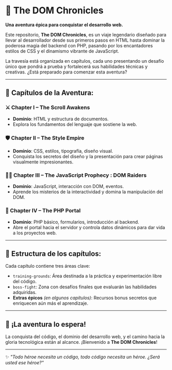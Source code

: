 # 🌌 The DOM Chronicles

**Una aventura épica para conquistar el desarrollo web.**

Este repositorio, **The DOM Chronicles**, es un viaje legendario diseñado para llevar al desarrollador desde sus primeros pasos en HTML hasta dominar la poderosa magia del backend con PHP, pasando por los encantadores estilos de CSS y el dinamismo vibrante de JavaScript.

La travesía está organizada en capítulos, cada uno presentando un desafío único que pondrá a prueba y fortalecerá sus habilidades técnicas y creativas. ¿Está preparado para comenzar esta aventura?

---

## 📖 Capítulos de la Aventura:

### ⚔️ Chapter I – The Scroll Awakens
- **Dominio**: HTML y estructura de documentos.
- Explora los fundamentos del lenguaje que sostiene la web.

### 🛡️ Chapter II – The Style Empire
- **Dominio**: CSS, estilos, tipografía, diseño visual.
- Conquista los secretos del diseño y la presentación para crear páginas visualmente impresionantes.

### 🧙‍♂️ Chapter III – The JavaScript Prophecy : DOM Raiders
- **Dominio**: JavaScript, interacción con DOM, eventos.
- Aprende los misterios de la interactividad y domina la manipulación del DOM.

### 🔮 Chapter IV – The PHP Portal
- **Dominio**: PHP básico, formularios, introducción al backend.
- Abre el portal hacia el servidor y controla datos dinámicos para dar vida a los proyectos web.

---

## 📂 Estructura de los capítulos:
Cada capítulo contiene tres áreas clave:

- `training-grounds`: Área destinada a la práctica y experimentación libre del código.
- `boss-fight`: Zona con desafíos finales que evaluarán las habilidades adquiridas.
- **Extras épicos** *(en algunos capítulos)*: Recursos bonus secretos que enriquecen aún más el aprendizaje.

---


## 🚀 ¡La aventura lo espera!

La conquista del código, el dominio del desarrollo web, y el camino hacia la gloria tecnológica están al alcance. ¡Bienvenido a **The DOM Chronicles**!

---

✨ _\"Todo héroe necesita un código, todo código necesita un héroe. ¿Será usted ese héroe?\"_


